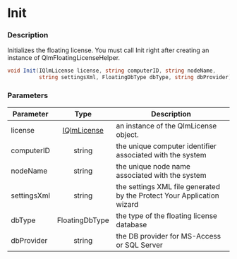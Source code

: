 # Init

### Description

Initializes the floating license. You must call Init right after creating an instance of QlmFloatingLicenseHelper.

```csharp
void Init(IQlmLicense license, string computerID, string nodeName, 
          string settingsXml, FloatingDbType dbType, string dbProvider)
```

### Parameters

| Parameter   |               Type               | Description                                                            |
| ----------- | :------------------------------: | ---------------------------------------------------------------------- |
| license     | [IQlmLicense](../../qlmlicense/) | an instance of the QlmLicense object.                                  |
| computerID  |              string              | the unique computer identifier associated with the system              |
| nodeName    |              string              | the unique node name associated with the system                        |
| settingsXml |              string              | the settings XML file generated by the Protect Your Application wizard |
| dbType      |          FloatingDbType          | the type of the floating license database                              |
| dbProvider  |              string              | the DB provider for MS-Access or SQL Server                            |
